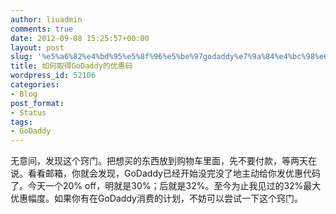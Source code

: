 ```yaml
---
author: liuadmin
comments: true
date: 2012-09-08 15:25:57+00:00
layout: post
slug: '%e5%a6%82%e4%bd%95%e5%8f%96%e5%be%97godaddy%e7%9a%84%e4%bc%98%e6%83%a0%e7%a0%81'
title: 如何取得GoDaddy的优惠码
wordpress_id: 52106
categories:
- Blog
post_format:
- Status
tags:
- GoDaddy
---
```


无意间，发现这个窍门。把想买的东西放到购物车里面，先不要付款，等两天在说。看看邮箱，你就会发现，GoDaddy已经开始没完没了地主动给你发优惠代码了。今天一个20% off，明就是30%；后就是32%。至今为止我见过的32%最大优惠幅度。如果你有在GoDaddy消费的计划，不妨可以尝试一下这个窍门。
